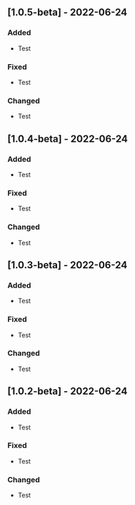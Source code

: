 ## [1.0.5-beta] - 2022-06-24

### Added
- Test

### Fixed
- Test

### Changed
- Test

## [1.0.4-beta] - 2022-06-24

### Added
- Test

### Fixed
- Test

### Changed
- Test

## [1.0.3-beta] - 2022-06-24

### Added
- Test

### Fixed
- Test

### Changed
- Test

## [1.0.2-beta] - 2022-06-24

### Added
- Test

### Fixed
- Test

### Changed
- Test